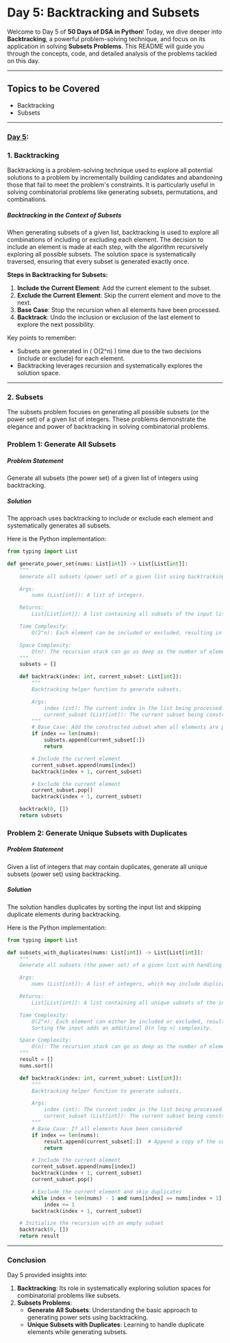 # Day 5: Backtracking and Subsets

Welcome to Day 5 of **50 Days of DSA in Python**! Today, we dive deeper into **Backtracking**, a powerful problem-solving technique, and focus on its application in solving **Subsets Problems**. This README will guide you through the concepts, code, and detailed analysis of the problems tackled on this day.

---

## **Topics to be Covered**

- Backtracking  
- Subsets

---

### **[Day 5](./Day%205):**

### **1. Backtracking**
Backtracking is a problem-solving technique used to explore all potential solutions to a problem by incrementally building candidates and abandoning those that fail to meet the problem's constraints. It is particularly useful in solving combinatorial problems like generating subsets, permutations, and combinations.

##### **Backtracking in the Context of Subsets**
When generating subsets of a given list, backtracking is used to explore all combinations of including or excluding each element. The decision to include an element is made at each step, with the algorithm recursively exploring all possible subsets. The solution space is systematically traversed, ensuring that every subset is generated exactly once.

**Steps in Backtracking for Subsets:**
1. **Include the Current Element**: Add the current element to the subset.
2. **Exclude the Current Element**: Skip the current element and move to the next.
3. **Base Case**: Stop the recursion when all elements have been processed.
4. **Backtrack**: Undo the inclusion or exclusion of the last element to explore the next possibility.

Key points to remember:
- Subsets are generated in \( O(2^n) \) time due to the two decisions (include or exclude) for each element.
- Backtracking leverages recursion and systematically explores the solution space.

---

### **2. Subsets**

The subsets problem focuses on generating all possible subsets (or the power set) of a given list of integers. These problems demonstrate the elegance and power of backtracking in solving combinatorial problems.

### Problem 1: **Generate All Subsets**

##### **Problem Statement**
Generate all subsets (the power set) of a given list of integers using backtracking.

##### **Solution**
The approach uses backtracking to include or exclude each element and systematically generates all subsets.

Here is the Python implementation:

```python
from typing import List

def generate_power_set(nums: List[int]) -> List[List[int]]:
    """
    Generate all subsets (power set) of a given list using backtracking.

    Args:
        nums (List[int]): A list of integers.

    Returns:
        List[List[int]]: A list containing all subsets of the input list.

    Time Complexity:
        O(2^n): Each element can be included or excluded, resulting in 2^n subsets.

    Space Complexity:
        O(n): The recursion stack can go as deep as the number of elements in the list.
    """
    subsets = []

    def backtrack(index: int, current_subset: List[int]):
        """
        Backtracking helper function to generate subsets.

        Args:
            index (int): The current index in the list being processed.
            current_subset (List[int]): The current subset being constructed.
        """
        # Base Case: Add the constructed subset when all elements are processed
        if index == len(nums):
            subsets.append(current_subset[:])
            return

        # Include the current element
        current_subset.append(nums[index])
        backtrack(index + 1, current_subset)

        # Exclude the current element
        current_subset.pop()
        backtrack(index + 1, current_subset)

    backtrack(0, [])
    return subsets
```

### Problem 2: **Generate Unique Subsets with Duplicates**

##### **Problem Statement**
Given a list of integers that may contain duplicates, generate all unique subsets (power set) using backtracking.

##### **Solution**
The solution handles duplicates by sorting the input list and skipping duplicate elements during backtracking.

Here is the Python implementation:

```python
from typing import List

def subsets_with_duplicates(nums: List[int]) -> List[List[int]]:
    """
    Generate all subsets (the power set) of a given list with handling for duplicates using backtracking.

    Args:
        nums (List[int]): A list of integers, which may include duplicates.

    Returns:
        List[List[int]]: A list containing all unique subsets of the input list.

    Time Complexity:
        O(2^n): Each element can either be included or excluded, resulting in 2^n subsets.
        Sorting the input adds an additional O(n log n) complexity.

    Space Complexity:
        O(n): The recursion stack can go as deep as the number of elements in the list.
    """
    result = []
    nums.sort()

    def backtrack(index: int, current_subset: List[int]):
        """
        Backtracking helper function to generate subsets.

        Args:
            index (int): The current index in the list being processed.
            current_subset (List[int]): The current subset being constructed.
        """
        # Base Case: If all elements have been considered
        if index == len(nums):
            result.append(current_subset[:])  # Append a copy of the current subset
            return

        # Include the current element
        current_subset.append(nums[index])
        backtrack(index + 1, current_subset)
        current_subset.pop()

        # Exclude the current element and skip duplicates
        while index < len(nums) - 1 and nums[index] == nums[index + 1]:
            index += 1
        backtrack(index + 1, current_subset)

    # Initialize the recursion with an empty subset
    backtrack(0, [])
    return result
```

---

### **Conclusion**

Day 5 provided insights into:
1. **Backtracking**: Its role in systematically exploring solution spaces for combinatorial problems like subsets.
2. **Subsets Problems**:
    - **Generate All Subsets**: Understanding the basic approach to generating power sets using backtracking.
    - **Unique Subsets with Duplicates**: Learning to handle duplicate elements while generating subsets.